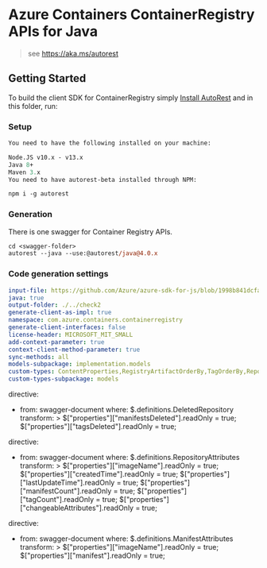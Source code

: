 # Azure Containers ContainerRegistry APIs for Java

> see https://aka.ms/autorest

## Getting Started

To build the client SDK for ContainerRegistry simply [Install AutoRest](https://github.com/Azure/autorest/blob/master/docs/install/readme.md) and in this folder, run:

### Setup
```ps
You need to have the following installed on your machine:

Node.JS v10.x - v13.x
Java 8+
Maven 3.x
You need to have autorest-beta installed through NPM:

npm i -g autorest
```

### Generation

There is one swagger for Container Registry APIs.

```ps
cd <swagger-folder>
autorest --java --use:@autorest/java@4.0.x
```

### Code generation settings
``` yaml
input-file: https://github.com/Azure/azure-sdk-for-js/blob/1998b841dcfa3fd17f0d8e0a4973ea61a25d2ecb/sdk/containerregistry/container-registry/swagger/containerregistry.json
java: true
output-folder: ./../check2
generate-client-as-impl: true
namespace: com.azure.containers.containerregistry
generate-client-interfaces: false
license-header: MICROSOFT_MIT_SMALL
add-context-parameter: true
context-client-method-parameter: true
sync-methods: all
models-subpackage: implementation.models
custom-types: ContentProperties,RegistryArtifactOrderBy,TagOrderBy,RepositoryAttributes,ManifestAttributes
custom-types-subpackage: models
```

directive:
- from: swagger-document
  where: $.definitions.DeletedRepository
  transform: >
  $["properties"]["manifestsDeleted"].readOnly = true;
  $["properties"]["tagsDeleted"].readOnly = true;

directive:
- from: swagger-document
  where: $.definitions.RepositoryAttributes
  transform: >
  $["properties"]["imageName"].readOnly = true;
  $["properties"]["createdTime"].readOnly = true;
  $["properties"]["lastUpdateTime"].readOnly = true;
  $["properties"]["manifestCount"].readOnly = true;
  $["properties"]["tagCount"].readOnly = true;
  $["properties"]["changeableAttributes"].readOnly = true;
  
directive:
- from: swagger-document
  where: $.definitions.ManifestAttributes
  transform: >
  $["properties"]["imageName"].readOnly = true;
  $["properties"]["manifest"].readOnly = true;
